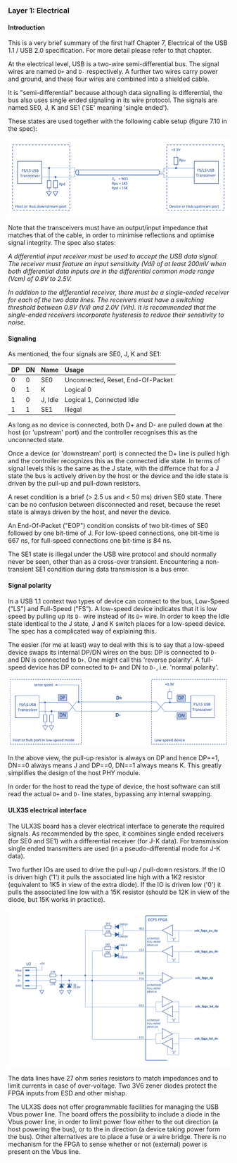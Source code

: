 ### Layer 1: Electrical

#### Introduction

This is a very brief summary of the first half Chapter 7, Electrical of the USB 1.1 / USB 2.0 specification. For more detail please refer to that chapter.

At the electrical level, USB is a two-wire semi-differential bus. The signal wires are named `D+` and `D-` respectively. A further two wires carry power and ground, and these four wires are combined into a shielded cable.

It is "semi-differential" because although data signalling is differential, the bus also uses single ended signaling in its wire protocol. The signals are named SE0, J, K and SE1 ('SE' meaning 'single ended').

These states are used together with the following cable setup (figure 7.10 in the spec):

![a](doc/img/usb_electrical.png)

Note that the transceivers must have an output/input impedance that matches that of the cable, in order to minimise reflections and optimise signal integrity. The spec also states:

*A differential input receiver must be used to accept the USB data signal. The receiver must feature an input sensitivity (Vdi) of at least 200mV when both differential data inputs are in the differential common mode range (Vcm) of 0.8V to 2.5V.*

*In addition to the differential receiver, there must be a single-ended receiver for each of the two data lines. The receivers must have a switching threshold between 0.8V (Vil) and 2.0V (Vih). It is recommended that the single-ended receivers incorporate hysteresis to reduce their sensitivity to noise.*

#### Signaling

As mentioned, the four signals are SE0, J, K and SE1:

| DP  | DN  | Name    | Usage |
| --- | --- | ---     |:--- |
|  0  |  0  | SE0     | Unconnected, Reset, End-Of-Packet |
|  0  |  1  | K       | Logical 0 |
|  1  |  0  | J, Idle | Logical 1, Connected Idle |
|  1  |  1  | SE1     | Illegal |

As long as no device is connected, both D+ and D- are pulled down at the host (or 'upstream' port) and the controller recognises this as the unconnected state.

Once a device (or 'downstream' port) is connected the D+ line is pulled high and the controller recognizes this as the connected idle state. In terms of signal levels this is the same as the J state, with the differnce that for a J state the bus is actively driven by the host or the device and the idle state is driven by the pull-up and pull-down resistors.

A reset condition is a brief (> 2.5 us and < 50 ms) driven SE0 state. There can be no confusion between disconnected and reset, because the reset state is always driven by the host, and never the device.

An End-Of-Packet ("EOP") condition consists of two bit-times of SE0 followed by one bit-time of J. For low-speed connections, one bit-time is 667 ns, for full-speed connections one bit-time is 84 ns.

The SE1 state is illegal under the USB wire protocol and should normally never be seen, other than as a cross-over transient. Encountering a non-transient SE1 condition during data transmission is a bus error.

#### Signal polarity

In a USB 1.1 context two types of device can connect to the bus, Low-Speed ("LS") and Full-Speed ("FS"). A low-speed device indicates that it is low speed by pulling up its `D-` wire instead of its `D+` wire. In order to keep the Idle state identical to the J state, J and K switch places for a low-speed device. The spec has a complicated way of explaining this.

The easier (for me at least) way to deal with this is to say that a low-speed device swaps its internal DP/DN wires on the bus: DP is connected to `D-` and DN is connected to `D+`. One might call this 'reverse polarity'. A full-speed device has DP connected to `D+` and DN to `D-`, i.e. 'normal polarity'.

![a](doc/img/swapping.png)

In the above view, the pull-up resistor is always on DP and hence DP==1, DN==0 always means J and DP==0, DN==1 always means K. This greatly simplifies the design of the host PHY module.

In order for the host to read the type of device, the host software can still read the actual `D+` and `D-` line states, bypassing any internal swapping.

#### ULX3S electrical interface

The ULX3S board has a clever electrical interface to generate the required signals. As recommended by the spec, it combines single ended receivers (for SE0 and SE1) with a differential receiver (for J-K data). For transmission single ended transmitters are used (in a pseudo-differential mode for J-K data).

Two further IOs are used to drive the pull-up / pull-down resistors. If the IO is driven high ('1') it pulls the associated line high with a 1K2 resistor (equivalent to 1K5 in view of the extra diode). If the IO is driven low ('0') it pulls the associated line low with a 15K resistor (should be 12K in view of the diode, but 15K works in practice).

![a](doc/img/ulx3s_u2_schematics.png)

The data lines have 27 ohm series resistors to match impedances and to limit currents in case of over-voltage. Two 3V6 zener diodes protect the FPGA inputs from ESD and other mishap.

The ULX3S does not offer programmable facilities for managing the USB Vbus power line. The board offers the possibility to include a diode in the Vbus power line, in order to limit power flow either to the out direction (a host powering the bus), or to the in direction (a device taking power form the bus). Other alternatives are to place a fuse or a wire bridge. There is no mechanism for the FPGA to sense whether or not (external) power is present on the Vbus line.


 
